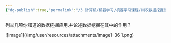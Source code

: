 ```yaml
---
{"dg-publish":true,"permalink":"/3 计算机/机器学习/机器学习课程/川农数据挖掘原理/论述题/","title":"论述题"}
---
```



列举几项你知道的数据挖掘应用.并论述数据挖掘在其中的作用？

![image1](/img/user/resources/attachments/image1-36 1.png)